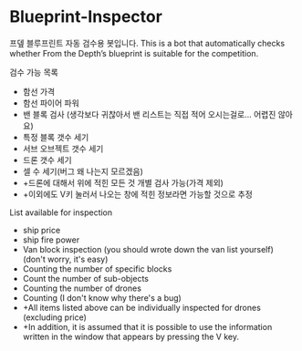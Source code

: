 # Blueprint-Inspector
프뎊 블루프린트 자동 검수용 봇입니다.
This is a bot that automatically checks whether From the Depth’s blueprint is suitable for the competition.

검수 가능 목록
+ 함선 가격
+ 함선 파이어 파워
+ 밴 블록 검사 (생각보다 귀찮아서 밴 리스트는 직접 적어 오시는걸로... 어렵진 않아요)
+ 특정 블록 갯수 세기
+ 서브 오브젝트 갯수 세기
+ 드론 갯수 세기
+ 셀 수 세기(버그 왜 나는지 모르겠음)
+ +드론에 대해서 위에 적힌 모든 것 개별 검사 가능(가격 제외)
+ +이외에도 V키 눌러서 나오는 창에 적힌 정보라면 가능할 것으로 추정

List available for inspection
+ ship price
+ ship fire power
+ Van block inspection (you should wrote down the van list yourself) (don't worry, it's easy)
+ Counting the number of specific blocks
+ Count the number of sub-objects
+ Counting the number of drones
+ Counting (I don't know why there's a bug)
+ +All items listed above can be individually inspected for drones (excluding price)
+ +In addition, it is assumed that it is possible to use the information written in the window that appears by pressing the V key.
